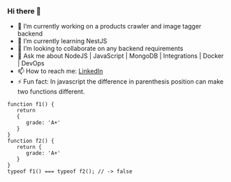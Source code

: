 ### Hi there 👋

- 🔭 I’m currently working on a products crawler and image tagger backend
- 🌱 I’m currently learning NestJS
- 👯 I’m looking to collaborate on any backend requirements
- 💬 Ask me about NodeJS | JavaScript | MongoDB | Integrations | Docker | DevOps
- 📫 How to reach me: [LinkedIn](https://www.linkedin.com/in/aliasgar-pocketwala-a1374b107/)
- ⚡ Fun fact: In javascript the difference in parenthesis position can make two functions different.
```
function f1() {
   return
   {
      grade: 'A+'
   }
}
function f2() {
   return {
      grade: 'A+'
   }
}
typeof f1() === typeof f2(); // -> false
```
